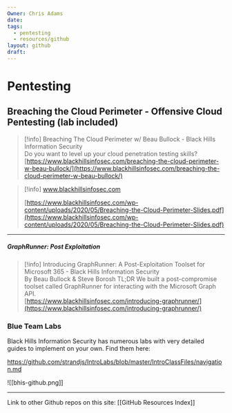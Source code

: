 ```yaml
---
Owner: Chris Adams
date: 
tags:
  - pentesting
  - resources/github
layout: github
draft:
---
```

# Pentesting

## Breaching the Cloud Perimeter - Offensive Cloud Pentesting (lab included)

> [!info] Breaching The Cloud Perimeter w/ Beau Bullock - Black Hills Information Security  
> Do you want to level up your cloud penetration testing skills?  
> [https://www.blackhillsinfosec.com/breaching-the-cloud-perimeter-w-beau-bullock/](https://www.blackhillsinfosec.com/breaching-the-cloud-perimeter-w-beau-bullock/)  

> [!info] www.blackhillsinfosec.com  
>  
> [https://www.blackhillsinfosec.com/wp-content/uploads/2020/05/Breaching-the-Cloud-Perimeter-Slides.pdf](https://www.blackhillsinfosec.com/wp-content/uploads/2020/05/Breaching-the-Cloud-Perimeter-Slides.pdf)  
  
---
  
##### GraphRunner: Post Exploitation

> [!info] Introducing GraphRunner: A Post-Exploitation Toolset for Microsoft 365 - Black Hills Information Security  
> By Beau Bullock & Steve Borosh TL;DR We built a post-compromise toolset called GraphRunner for interacting with the Microsoft Graph API.  
> [https://www.blackhillsinfosec.com/introducing-graphrunner/](https://www.blackhillsinfosec.com/introducing-graphrunner/)

### Blue Team Labs

Black Hills Information Security has numerous labs with very detailed guides to implement on your own. Find them here:

https://github.com/strandjs/IntroLabs/blob/master/IntroClassFiles/navigation.md

![[bhis-github.png]]


---
Link to other Github repos on this site: [[GitHub Resources Index]]